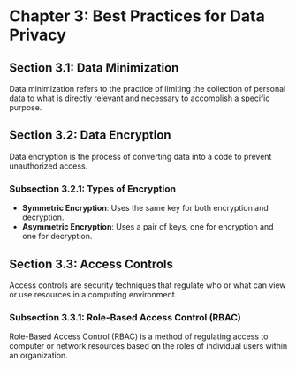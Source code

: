 # Chapter 3: Best Practices for Data Privacy

## Section 3.1: Data Minimization

Data minimization refers to the practice of limiting the collection of personal data to what is directly relevant and necessary to accomplish a specific purpose.

## Section 3.2: Data Encryption

Data encryption is the process of converting data into a code to prevent unauthorized access.

### Subsection 3.2.1: Types of Encryption

- **Symmetric Encryption**: Uses the same key for both encryption and decryption.
- **Asymmetric Encryption**: Uses a pair of keys, one for encryption and one for decryption.

## Section 3.3: Access Controls

Access controls are security techniques that regulate who or what can view or use resources in a computing environment.

### Subsection 3.3.1: Role-Based Access Control (RBAC)

Role-Based Access Control (RBAC) is a method of regulating access to computer or network resources based on the roles of individual users within an organization.
